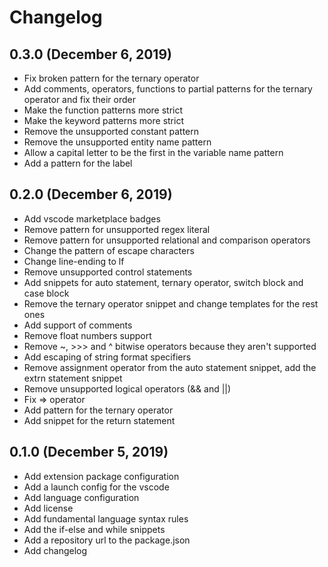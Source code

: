 # Changelog

## 0.3.0 (December 6, 2019)
- Fix broken pattern for the ternary operator
- Add comments, operators, functions to partial patterns for the ternary operator and fix their order
- Make the function patterns more strict
- Make the keyword patterns more strict
- Remove the unsupported constant pattern
- Remove the unsupported entity name pattern
- Allow a capital letter to be the first in the variable name pattern
- Add a pattern for the label

## 0.2.0 (December 6, 2019)
- Add vscode marketplace badges
- Remove pattern for unsupported regex literal
- Remove pattern for unsupported relational and comparison operators
- Change the pattern of escape characters
- Change line-ending to lf
- Remove unsupported control statements
- Add snippets for auto statement, ternary operator, switch block and case block
- Remove the ternary operator snippet and change templates for the rest ones
- Add support of comments
- Remove float numbers support
- Remove ~, >>> and ^ bitwise operators because they aren't supported
- Add escaping of string format specifiers
- Remove assignment operator from the auto statement snippet, add the extrn statement snippet
- Remove unsupported logical operators (&& and ||)
- Fix => operator
- Add pattern for the ternary operator
- Add snippet for the return statement

## 0.1.0 (December 5, 2019)

- Add extension package configuration
- Add a launch config for the vscode
- Add language configuration
- Add license
- Add fundamental language syntax rules
- Add the if-else and while snippets
- Add a repository url to the package.json
- Add changelog
